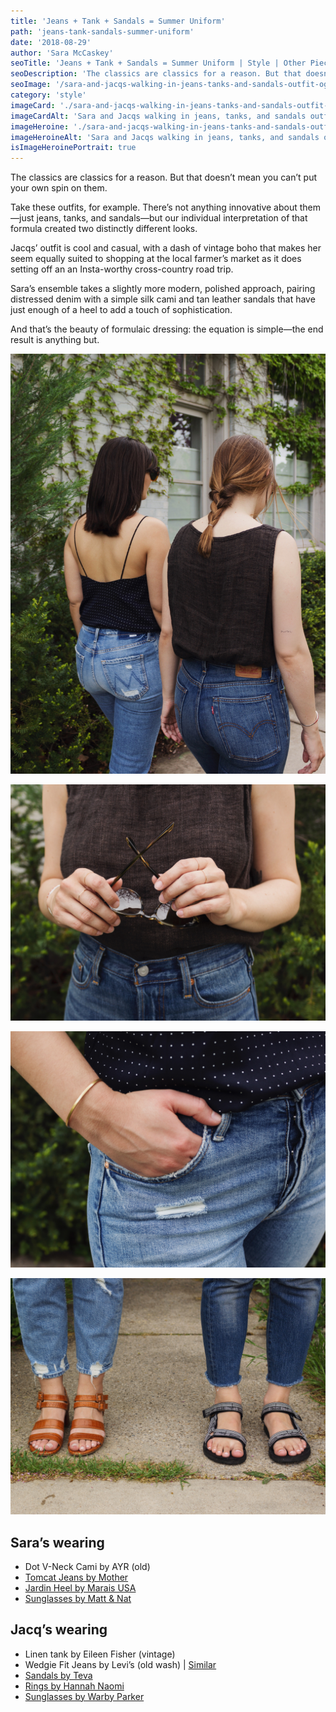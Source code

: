 ```yaml
---
title: 'Jeans + Tank + Sandals = Summer Uniform'
path: 'jeans-tank-sandals-summer-uniform'
date: '2018-08-29'
author: 'Sara McCaskey'
seoTitle: 'Jeans + Tank + Sandals = Summer Uniform | Style | Other Pieces'
seoDescription: 'The classics are classics for a reason. But that doesn’t mean you can’t put your own spin on them. Take these outfits, for example. There’s not anything innovative about them—just jeans, tanks, and sandals—but our individual interpretation of that formula created two distinctly different looks.'
seoImage: '/sara-and-jacqs-walking-in-jeans-tanks-and-sandals-outfit-og-image.jpg'
category: 'style'
imageCard: './sara-and-jacqs-walking-in-jeans-tanks-and-sandals-outfit-card.jpg'
imageCardAlt: 'Sara and Jacqs walking in jeans, tanks, and sandals outfits'
imageHeroine: './sara-and-jacqs-walking-in-jeans-tanks-and-sandals-outfit.jpg'
imageHeroineAlt: 'Sara and Jacqs walking in jeans, tanks, and sandals outfits'
isImageHeroinePortrait: true
---
```


The classics are classics for a reason. But that doesn’t mean you can’t put your own spin on them.

Take these outfits, for example. There’s not anything innovative about them—just jeans, tanks, and sandals—but our individual interpretation of that formula created two distinctly different looks.

Jacqs’ outfit is cool and casual, with a dash of vintage boho that makes her seem equally suited to shopping at the local farmer’s market as it does setting off an an Insta-worthy cross-country road trip.

Sara’s ensemble takes a slightly more modern, polished approach, pairing distressed denim with a simple silk cami and tan leather sandals that have just enough of a heel to add a touch of sophistication.

And that’s the beauty of formulaic dressing: the equation is simple—the end result is anything but.

![Sara wearing a navy polka dot tank and jeans and Jacqs wearing a brown linen tank and jeans](./sara-navy-polka-dot-jacqs-brown-linen.jpg)

![Details of Jacqs' accessories with sunglasses, rose gold rings, and a vintage Navajo bracelet](./detail-jacqs-accessories-and-sunglasses.jpg)

![Details of Sara's outfit with jean rips and a simple gold bracelet](./details-of-saras-outfit.jpg)

![Shoe details, Sara wearing brown, block-heeled, strappy sandals and Jacqs in black and white patterned Tevas](./shoe-details-brown-strap-sandals-and-teevas.jpg)

## Sara’s wearing

- Dot V-Neck Cami by AYR (old)
- [Tomcat Jeans by Mother](https://www.motherdenim.com/products/tomcat-the-confession)
- [Jardin Heel by Marais USA](https://www.maraisusa.com/search?q=jardin&type=product)
- [Sunglasses by Matt & Nat](https://mattandnat.com/shop/lifestyle/sunglass-collection/mule-leopard-mustard-mix)

## Jacq’s wearing

- Linen tank by Eileen Fisher (vintage)
- Wedgie Fit Jeans by Levi’s (old wash) | [Similar](https://www.levi.com/US/en_US/clothing/women/jeans/wedgie-fit-straight-jeans/p/349640012)
- [Sandals by Teva](https://www.teva.com/women-sandals/original-universal/1003987.html?dwvar_1003987_color=SAMIB#start=2&cgid=women-originals)
- [Rings by Hannah Naomi](https://www.etsy.com/listing/197650257/rose-gold-stacking-rings-set-of-4-rose?ref=shop_home_active_80)
- [Sunglasses by Warby Parker](https://www.warbyparker.com/sunglasses/women/percey/striped-sassafras)
